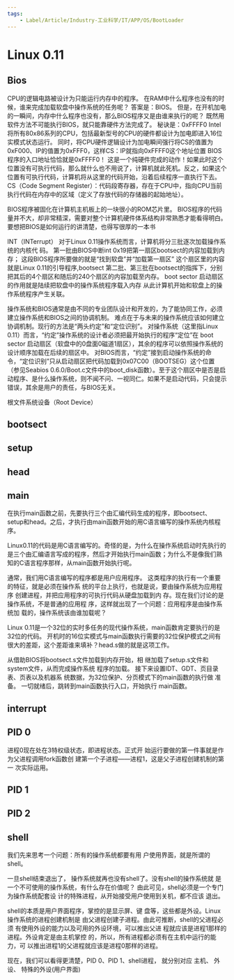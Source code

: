 ```yaml
---
tags:
    - Label/Article/Industry-工业科学/IT/APP/OS/BootLoader
---
```


# Linux 0.11

## Bios

CPU的逻辑电路被设计为只能运行内存中的程序。
在RAM中什么程序也没有的时候，谁来完成加载软盘中操作系统的任务呢？
答案是：BIOS。
但是，在开机加电的一瞬间，内存中什么程序也没有，那么BIOS程序又是由谁来执行的呢？
既然用软件方法不可能执行BIOS，就只能靠硬件方法完成了。
秘诀是：0xFFFF0
Intel将所有80x86系列的CPU，包括最新型号的CPU的硬件都设计为加电即进入16位实模式状态运行。
同时，将CPU硬件逻辑设计为加电瞬间强行将CS的值置为0xF000、IP的值置为0xFFF0，这样CS：IP就指向0xFFFF0这个地址位置
BIOS程序的入口地址恰恰就是0xFFFF0！
这是一个纯硬件完成的动作！如果此时这个位置没有可执行代码，那么就什么也不用说了，计算机就此死机。反之，如果这个位置有可执行代码，计算机将从这里的代码开始，沿着后续程序一直执行下去。
CS（Code Segment Register）：代码段寄存器，存在于CPU中，指向CPU当前执行代码在内存中的区域（定义了存放代码的存储器的起始地址）。


BIOS程序被固化在计算机主机板上的一块很小的ROM芯片里。
BIOS程序的代码量并不大，却非常精深，需要对整个计算机硬件体系结构非常熟悉才能看得明白。要想把BIOS是如何运行的讲清楚，也得写很厚的一本书


INT（INTerrupt）
对于Linux 0.11操作系统而言，计算机将分三批逐次加载操作系统的内核代
码。
第一批由BIOS中断int 0x19把第一扇区bootsect的内容加载到内存；
    这段BIOS程序所要做的就是“找到软盘”并“加载第一扇区”
    这个扇区里的内容就是Linux 0.11的引导程序,bootsect
第二批、第三批在bootsect的指挥下，分别把其后的4个扇区和随后的240个扇区的内容加载至内存。
    boot sector 启动扇区 的作用就是陆续把软盘中的操作系统程序载入内存
    从此计算机开始和软盘上的操作系统程序产生关联。


操作系统和BIOS通常是由不同的专业团队设计和开发的，为了能协同工作，必须建立操作系统和BIOS之间的协调机制。
难点在于与未来的操作系统应该如何建立协调机制。现行的方法是“两头约定”和“定位识别”。
对操作系统（这里指Linux 0.11）而言，“约定”操作系统的设计者必须把最开始执行的程序“定位”在 boot sector 启动扇区（软盘中的0盘面0磁道1扇区），其余的程序可以依照操作系统的设计顺序加载在后续的扇区中。
对BIOS而言，“约定”接到启动操作系统的命令，“定位识别”只从启动扇区把代码加载到0x07C00（BOOTSEG）这个位置（参见Seabios 0.6.0/Boot.c文件中的boot_disk函数）。至于这个扇区中是否是启动程序、是什么操作系统，则不闻不问、一视同仁。如果不是启动代码，只会提示错误，其余是用户的责任，与BIOS无关。

根文件系统设备（Root Device）


## bootsect

## setup

## head

## main

在执行main函数之前，先要执行三个由汇编代码生成的程序，即bootsect、setup和head。之后，才执行由main函数开始的用C语言编写的操作系统内核程序。

Linux0.11的代码是用C语言编写的。奇怪的是，为什么在操作系统启动时先执行的是三个由汇编语言写成的程序，然后才开始执行main函数；为什么不是像我们熟知的C语言程序那样，从main函数开始执行呢。

通常，我们用C语言编写的程序都是用户应用程序。
这类程序的执行有一个重要的特征，就是必须在操作系
统的平台上执行，也就是说，要由操作系统为应用程序
创建进程，并把应用程序的可执行代码从硬盘加载到内
存。现在我们讨论的是操作系统，不是普通的应用程
序，这样就出现了一个问题：应用程序是由操作系统加
载的，操作系统该由谁加载呢？

Linux 0.11是一个32位的实时多任务的现代操作系统，main函数肯定要执行的是32位的代码。
开机时的16位实模式与main函数执行需要的32位保护模式之间有很大的差距，这个差距谁来填补？head.s做的就是这项工作。

从借助BIOS将bootsect.s文件加载到内存开始，相
继加载了setup.s文件和system文件，从而完成操作系统
程序的加载。
接下来设置IDT、GDT、页目录表、页表以及机器系
统数据，为32位保护、分页模式下的main函数的执行做
准备。
一切就绪后，跳转到main函数执行入口，开始执行
main函数。



## interrupt




## PID 0

进程0现在处在3特权级状态，即进程状态。正式开
始运行要做的第一件事就是作为父进程调用fork函数创
建第一个子进程——进程1，这是父子进程创建机制的第一
次实际运用。

## PID 1


## PID 2


## shell

我们先来思考一个问题：所有的操作系统都要有用
户使用界面，就是所谓的shell。

一旦shell结束退出了，
操作系统就再也没有shell了。没有shell的操作系统就
是一个不可使用的操作系统，有什么存在价值呢？
由此可见，shell必须是一个专门为操作系统配套设
计的特殊进程，从开始接受用户使用到关机，都不应该
退出。

shell的本质是用户界面程序，掌控的是显示屏、键
盘等，这些都是外设。Linux操作系统的进程创建机制是
由父进程创建子进程。由此可推断，shell的父进程必须
有使用外设的能力以及可用的外设环境，可以推出父进
程就应该是进程1那样的进程。外设肯定是由主机掌控
的，所以，所有进程都必须有在主机中运行的能力，可
以推出进程1的父进程就应该是进程0那样的进程。

现在，我们可以看得更清楚，PID 0、PID 1、shell进程，
就分别对应 主机、 外设、 特殊的外设(用户界面)
